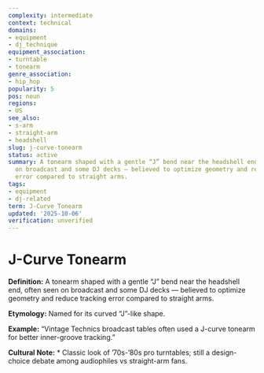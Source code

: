 ```yaml
---
complexity: intermediate
context: technical
domains:
- equipment
- dj_technique
equipment_association:
- turntable
- tonearm
genre_association:
- hip_hop
popularity: 5
pos: noun
regions:
- US
see_also:
- s-arm
- straight-arm
- headshell
slug: j-curve-tonearm
status: active
summary: A tonearm shaped with a gentle “J” bend near the headshell end, often seen
  on broadcast and some DJ decks — believed to optimize geometry and reduce tracking
  error compared to straight arms.
tags:
- equipment
- dj-related
term: J-Curve Tonearm
updated: '2025-10-06'
verification: unverified
---
```


# J-Curve Tonearm

**Definition:** A tonearm shaped with a gentle “J” bend near the headshell end, often seen on broadcast and some DJ decks — believed to optimize geometry and reduce tracking error compared to straight arms.

**Etymology:** Named for its curved “J”-like shape.

**Example:** “Vintage Technics broadcast tables often used a J-curve tonearm for better inner-groove tracking.”

**Cultural Note:** * Classic look of ’70s-’80s pro turntables; still a design-choice debate among audiophiles vs straight-arm fans.

